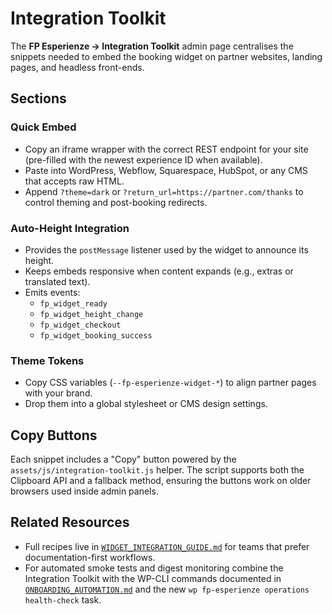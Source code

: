 # Integration Toolkit

The **FP Esperienze → Integration Toolkit** admin page centralises the snippets needed to embed the booking widget on partner websites, landing pages, and headless front-ends.

## Sections

### Quick Embed
- Copy an iframe wrapper with the correct REST endpoint for your site (pre-filled with the newest experience ID when available).
- Paste into WordPress, Webflow, Squarespace, HubSpot, or any CMS that accepts raw HTML.
- Append `?theme=dark` or `?return_url=https://partner.com/thanks` to control theming and post-booking redirects.

### Auto-Height Integration
- Provides the `postMessage` listener used by the widget to announce its height.
- Keeps embeds responsive when content expands (e.g., extras or translated text).
- Emits events:
  - `fp_widget_ready`
  - `fp_widget_height_change`
  - `fp_widget_checkout`
  - `fp_widget_booking_success`

### Theme Tokens
- Copy CSS variables (`--fp-esperienze-widget-*`) to align partner pages with your brand.
- Drop them into a global stylesheet or CMS design settings.

## Copy Buttons

Each snippet includes a "Copy" button powered by the `assets/js/integration-toolkit.js` helper. The script supports both the Clipboard API and a fallback method, ensuring the buttons work on older browsers used inside admin panels.

## Related Resources

- Full recipes live in [`WIDGET_INTEGRATION_GUIDE.md`](WIDGET_INTEGRATION_GUIDE.md) for teams that prefer documentation-first workflows.
- For automated smoke tests and digest monitoring combine the Integration Toolkit with the WP-CLI commands documented in [`ONBOARDING_AUTOMATION.md`](ONBOARDING_AUTOMATION.md) and the new `wp fp-esperienze operations health-check` task.

